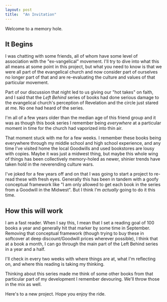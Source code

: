 ```yaml
---
layout: post
title:  "An Invitation"
---
```


Welcome to a memory hole.

## It Begins

I was chatting with some friends, all of whom have some level of association with the "ex-vangelical" movement. I'll try to dive into what this all means at some point in this project, but what you need to know is that we were all part of the evangelical church and now consider part of ourselves no longer part of that and are re-evaluating the culture and values of that particular movement.

Part of our discussion that night led to us giving our "hot takes" on faith, and I said that the _Left Behind_ series of books had done serious damage to the evangelical church's perception of Revelation and the circle just stared at me. No one had heard of the series.

I'm all of a few years older than the median age of this friend group and it was as though this book series I remember being _everywhere_ at a particular moment in time for the church had vaporized into thin air.

That moment stuck with me for a few weeks. I remember these books being everywhere through my middle school and high school experience, and any time I've visited home the local Goodwills and used bookstores are lousy with copies. Maybe it was just a midwest thing, but maybe this whole wing of things has been collectively memory-holed as newer, shinier trends have taken hold in the neverending culture wars.

I've joked for a few years off and on that I was going to start a project to re-read these with fresh eyes. Generally this has been in tandem with a goofy conceptual framework like "I am only allowed to get each book in the series from a Goodwill in the Midwest". But I think I'm _actually_ going to do it this time.

## How this will work

I am a fast reader. When I say this, I mean that I set a reading goal of 100 books a year and generally hit that marker by some time in September. Removing that conceptual framework (though trying to buy these in softcover at deep discount/Goodwill prices wherever possible), I think that at a book a month, I can go through the main part of the Left Behind series in a year and a half.

I'll check in every two weeks with where things are at, what I'm reflecting on, and where this reading is taking my thinking.

Thinking about this series made me think of some other books from that particular part of my development I remember devouring. We'll throw those in the mix as well.

Here's to a new project. Hope you enjoy the ride.